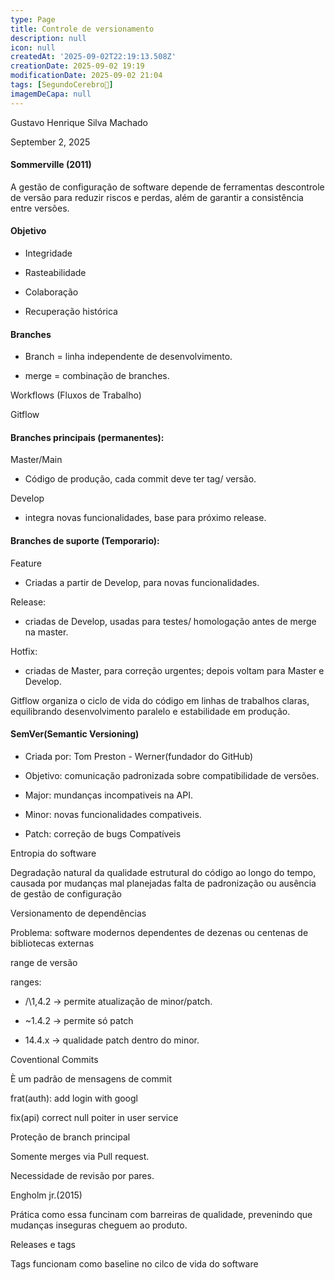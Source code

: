 ```yaml
---
type: Page
title: Controle de versionamento
description: null
icon: null
createdAt: '2025-09-02T22:19:13.508Z'
creationDate: 2025-09-02 19:19
modificationDate: 2025-09-02 21:04
tags: [SegundoCerebro🧠]
imagemDeCapa: null
---
```


Gustavo Henrique Silva Machado

September 2, 2025



#### Sommerville (2011)

A gestão de configuração de software depende de ferramentas descontrole de versão para reduzir riscos e perdas, além de garantir a consistência entre versões.



#### Objetivo 

- Integridade 

- Rasteabilidade 

- Colaboração 

- Recuperação histórica



#### Branches

- Branch = linha independente de desenvolvimento.

- merge = combinação de branches.



Workflows (Fluxos de Trabalho)



Gitflow



#### Branches principais (permanentes):

Master/Main

- Código de produção, cada commit deve ter tag/ versão.

Develop

- integra novas funcionalidades, base para próximo release.



#### Branches de suporte (Temporario):

Feature 

- Criadas a partir de Develop, para novas funcionalidades.

Release: 

- criadas de Develop, usadas para testes/ homologação antes de merge na master.

Hotfix: 

- criadas de Master, para correção urgentes; depois voltam para Master e Develop.



Gitflow organiza o ciclo de vida do código em linhas de trabalhos claras, equilibrando desenvolvimento paralelo e estabilidade em produção.

#### SemVer(Semantic Versioning)

- Criada por:  Tom Preston - Werner(fundador do GitHub)

- Objetivo: comunicação padronizada sobre compatibilidade de versões.

- Major: mundanças incompativeis na API.

- Minor: novas funcionalidades compativeis.

- Patch: correção de bugs Compatíveis



Entropia do software

Degradação natural da qualidade estrutural do código ao longo do tempo, causada por mudanças mal planejadas falta de padronização ou ausência de gestão de configuração 



 Versionamento de dependências



Problema: software modernos dependentes de dezenas ou centenas de bibliotecas externas 



range de versão 

ranges: 

- /\1,4.2 -> permite atualização de minor/patch.

- ~1.4.2 -> permite só patch

- 14.4.x -> qualidade patch dentro do minor.



Coventional Commits 



È um padrão de mensagens de commit 



frat(auth):  add login with googl 

fix(api) correct null poiter in user service



Proteção de branch principal 

Somente merges via Pull request.

Necessidade de revisão por pares.



Engholm jr.(2015)

Prática como essa funcinam com barreiras de qualidade, prevenindo que mudanças inseguras cheguem ao produto.



Releases e tags

Tags funcionam como baseline no cilco de vida do software



